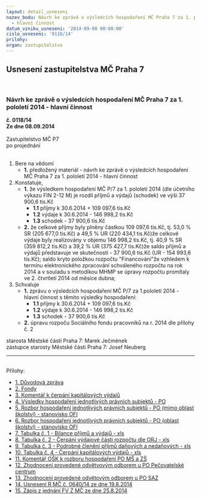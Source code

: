 ```yaml
---
layout: detail_usneseni
nazev_bodu: Návrh ke zprávě o výsledcích hospodaření MČ Praha 7 za 1. pololetí 2014
  - hlavní činnost
datum_vzniku_usneseni: '2014-09-08 00:00:00'
cislo_usneseni: '0118/14'
prilohy: 
organ: zastupitelstvo
---
```

<div id="ucUsn_pList" class="usn">
	<span><h2>Usnesení zastupitelstva MČ Praha 7 </h2>
<br></span><div class="standBody">
<span><h3>Návrh ke zprávě o výsledcích hospodaření MČ Praha 7 za 1. pololetí 2014 - hlavní činnost</h3></span><div class="center">
		<strong>č. 0118/14</strong><br>
	</div>
<div class="center">
		<strong>Ze dne 08.09.2014</strong><br><br>
	</div>Zastupitelstvo MČ P7<br> po projednání<br><br><ol>
<li>Bere na vědomí<ul><li>
<strong>1.</strong> předložený materiál - návrh ke zprávě o výsledcích hospodaření MČ Praha 7 za  1. pololetí 2014 - hlavní činnost</li></ul>
</li>
<li>Konstatuje,<ul>
<li>
<strong>1.</strong> že  výsledkem hospodaření MČ P/7 za 1. pololetí 2014 (dle účetního výkazu FIN 2-12 M) je rozdíl příjmů a výdajů (schodek) ve výši 37 900,6 tis.Kč <ul>
<li>
<strong>1.1</strong> příjmy k 30.6.2014             +  109 097,6  tis.Kč</li>
<li>
<strong>1.2</strong> výdaje k 30.6.2014              -  146 998,2  tis.Kč</li>
<li>
<strong>1.3</strong> schodek                                -   37 900,6  tis.Kč</li>
</ul>
</li>
<li>
<strong>2.</strong> že celkové příjmy byly plněny částkou  109 097,6 tis.Kč, tj. 53,0 %  SR  (205 677,0 tis.Kč) a 49,5 % UR (220 434,1 tis.Kč)že celkové výdaje byly realizovány v objemu 146 998,2 tis.Kč, tj. 40,9  % SR (359 812,2 tis.Kč) a 39,2 % UR (375 427,7 tis.Kč)že saldo příjmů a výdajů  představuje ve skutečnosti  - 37 900,6 tis.Kč  (UR - 154 993,6 tis.Kč); saldo kryto položkou rozpočtu "Financování"že vzhledem  k  termínu elektronického zpracování schváleného rozpočtu na rok 2014 a v souladu s  metodikou  MHMP se úpravy rozpočtu promítaly ve  2. čtvrtletí 2014 od měsíce dubna;</li>
</ul>
</li>
<li>Schvaluje<ul>
<li>
<strong>1.</strong> zprávu o výsledcích hospodaření MČ P/7 za 1.pololetí 2014 - hlavní činnost s těmito výsledky hospodaření:<ul>
<li>
<strong>1.1</strong> příjmy k 30.6.2014             +  109 097,6  tis.Kč</li>
<li>
<strong>1.2</strong> výdaje k 30.6.2014              -  146 998,2  tis.Kč</li>
<li>
<strong>1.3</strong> schodek                                -   37 900,6  tis.Kč</li>
</ul>
</li>
<li>
<strong>2.</strong> úpravu rozpoču Sociálního fondu pracovníků na r. 2014 dle přílohy č. 2</li>
</ul>
</li>
</ol>starosta Městské části Praha 7: Marek Ječmének<br>zástupce starosty Městské části Praha 7: Josef Neuberg<hr>
<br>Přílohy: <ul>
<li><a href="/zdroj.aspx?typ=4&amp;id=58069&amp;sh=1406652533" target="_blank" title="Soubor (.doc 812,5 kB)-nové okno">1.  Důvodová zpráva</a></li> <li><a href="/zdroj.aspx?typ=4&amp;id=58070&amp;sh=-1598472267" target="_blank" title="Soubor (.doc 121,5 kB)-nové okno">2. Fondy</a></li> <li><a href="/zdroj.aspx?typ=4&amp;id=58071&amp;sh=-1598377451" target="_blank" title="Soubor (.doc 248,5 kB)-nové okno">3. Komentář k čerpání kapitálových výdajů</a></li> <li><a href="/zdroj.aspx?typ=4&amp;id=58072&amp;sh=-1598548107" target="_blank" title="Soubor (.doc 82,5 kB)-nové okno">4. Výsledky hospodaření jednotlivých právních subjektů - PO</a></li> <li><a href="/zdroj.aspx?typ=4&amp;id=58073&amp;sh=-1598444587" target="_blank" title="Soubor (.doc 91 kB)-nové okno">5. Rozbor hospodaření jednotlivých právních subjektů - PO (mimo oblast školství) - stanovisko OFI</a></li> <li><a href="/zdroj.aspx?typ=4&amp;id=58074&amp;sh=-1597559243" target="_blank" title="Soubor (.doc 117 kB)-nové okno">6. Rozbor hospodaření jednotlivých právních subjektů - PO (oblast školství) - stanovisko OFI</a></li> <li><a href="/zdroj.aspx?typ=4&amp;id=58075&amp;sh=-1598512491" target="_blank" title="Soubor (.xls 33 kB)-nové okno">7. Tabulka č. 1 - Bilance příjmů a výdajů - xls</a></li> <li><a href="/zdroj.aspx?typ=4&amp;id=58076&amp;sh=-1597634571" target="_blank" title="Soubor (.xls 197 kB)-nové okno">8. Tabulka č. 2 - Čerpání výdajové části rozpočtu dle ORJ - xls</a></li> <li><a href="/zdroj.aspx?typ=4&amp;id=58077&amp;sh=-1597531563" target="_blank" title="Soubor (.xls 25 kB)-nové okno">9. Tabulka č. 3 - Podrobné členění příjmů daňových a nedaňových  - xls </a></li> <li><a href="/zdroj.aspx?typ=4&amp;id=58078&amp;sh=-1597652299" target="_blank" title="Soubor (.xls 46,5 kB)-nové okno">10. Tabulka č. 4  - Čerpání kapitálových výdajů  - xls </a></li> <li><a href="/zdroj.aspx?typ=4&amp;id=58079&amp;sh=-1597681387" target="_blank" title="Soubor (.doc 112,5 kB)-nové okno">11. Komentář OŠK k rozboru hospodaření PO MŠ a ZŠ</a></li> <li><a href="/zdroj.aspx?typ=4&amp;id=58080&amp;sh=-1111206955" target="_blank" title="Soubor (.doc 104 kB)-nové okno">12. Zhodnocení provedené odvětvovým odborem u PO Pečovatelské centrum</a></li> <li><a href="/zdroj.aspx?typ=4&amp;id=58081&amp;sh=-1111103947" target="_blank" title="Soubor (.doc 77 kB)-nové okno">13. Zhodnocení provedené odvětovým odborem u PO SAZ      </a></li> <li><a href="/zdroj.aspx?typ=4&amp;id=58082&amp;sh=-1111275371" target="_blank" title="Soubor (.doc 40,5 kB)-nové okno">14. Usnesení R MČ č. 0640/14  ze dne 19.8.2014</a></li> <li><a href="/zdroj.aspx?typ=4&amp;id=58083&amp;sh=-1111171083" target="_blank" title="Soubor (.pdf 1 MB)-nové okno">15. Zápis z jednání FV Z MČ ze dne 25.8.2014</a></li> </ul>
</div>
</div>